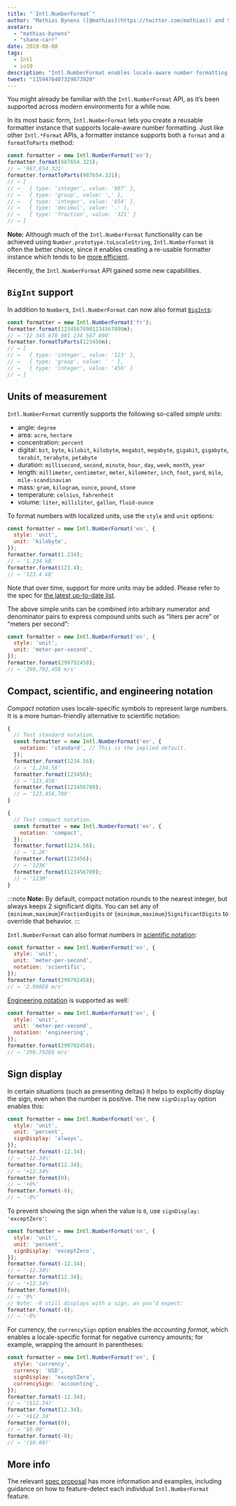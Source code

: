 ```yaml
---
title: "`Intl.NumberFormat`"
author: "Mathias Bynens ([@mathias](https://twitter.com/mathias)) and Shane F. Carr"
avatars:
  - "mathias-bynens"
  - "shane-carr"
date: 2019-08-08
tags:
  - Intl
  - io19
description: "Intl.NumberFormat enables locale-aware number formatting."
tweet: "1159476407329873920"
---
```

You might already be familiar with the `Intl.NumberFormat` API, as it’s been supported across modern environments for a while now.

<feature-support chrome="24"
                 firefox="29"
                 safari="10"
                 nodejs="0.12"
                 babel="yes"></feature-support>

In its most basic form, `Intl.NumberFormat` lets you create a reusable formatter instance that supports locale-aware number formatting. Just like other `Intl.*Format` APIs, a formatter instance supports both a `format` and a `formatToParts` method:

<!--truncate-->
```js
const formatter = new Intl.NumberFormat('en');
formatter.format(987654.321);
// → '987,654.321'
formatter.formatToParts(987654.321);
// → [
// →   { type: 'integer', value: '987' },
// →   { type: 'group', value: ',' },
// →   { type: 'integer', value: '654' },
// →   { type: 'decimal', value: '.' },
// →   { type: 'fraction', value: '321' }
// → ]
```

**Note:** Although much of the `Intl.NumberFormat` functionality can be achieved using `Number.prototype.toLocaleString`, `Intl.NumberFormat` is often the better choice, since it enables creating a re-usable formatter instance which tends to be [more efficient](/blog/v8-release-76#localized-bigint).

Recently, the `Intl.NumberFormat` API gained some new capabilities.

## `BigInt` support

In addition to `Number`s, `Intl.NumberFormat` can now also format [`BigInt`s](/features/bigint):

```js
const formatter = new Intl.NumberFormat('fr');
formatter.format(12345678901234567890n);
// → '12 345 678 901 234 567 890'
formatter.formatToParts(123456n);
// → [
// →   { type: 'integer', value: '123' },
// →   { type: 'group', value: ' ' },
// →   { type: 'integer', value: '456' }
// → ]
```

<feature-support chrome="76 /blog/v8-release-76#localized-bigint"
                 firefox="no"
                 safari="no"
                 nodejs="no"
                 babel="no"></feature-support>

## Units of measurement

`Intl.NumberFormat` currently supports the following so-called _simple units_:

- angle: `degree`
- area: `acre`, `hectare`
- concentration: `percent`
- digital: `bit`, `byte`, `kilobit`, `kilobyte`, `megabit`, `megabyte`, `gigabit`, `gigabyte`, `terabit`, `terabyte`, `petabyte`
- duration: `millisecond`, `second`, `minute`, `hour`, `day`, `week`, `month`, `year`
- length: `millimeter`, `centimeter`, `meter`, `kilometer`, `inch`, `foot`, `yard`, `mile`, `mile-scandinavian`
- mass: `gram`,  `kilogram`, `ounce`, `pound`, `stone`
- temperature: `celsius`, `fahrenheit`
- volume: `liter`, `milliliter`, `gallon`, `fluid-ounce`

To format numbers with localized units, use the `style` and `unit` options:

```js
const formatter = new Intl.NumberFormat('en', {
  style: 'unit',
  unit: 'kilobyte',
});
formatter.format(1.234);
// → '1.234 kB'
formatter.format(123.4);
// → '123.4 kB'
```

Note that over time, support for more units may be added. Please refer to the spec for [the latest up-to-date list](https://tc39.es/proposal-unified-intl-numberformat/section6/locales-currencies-tz_proposed_out.html#table-sanctioned-simple-unit-identifiers).

The above simple units can be combined into arbitrary numerator and denominator pairs to express compound units such as “liters per acre” or “meters per second”:

```js
const formatter = new Intl.NumberFormat('en', {
  style: 'unit',
  unit: 'meter-per-second',
});
formatter.format(299792458);
// → '299,792,458 m/s'
```

<feature-support chrome="77"
                 firefox="no"
                 safari="no"
                 nodejs="no"
                 babel="no"></feature-support>

## Compact, scientific, and engineering notation

_Compact notation_ uses locale-specific symbols to represent large numbers. It is a more human-friendly alternative to scientific notation:

```js
{
  // Test standard notation.
  const formatter = new Intl.NumberFormat('en', {
    notation: 'standard', // This is the implied default.
  });
  formatter.format(1234.56);
  // → '1,234.56'
  formatter.format(123456);
  // → '123,456'
  formatter.format(123456789);
  // → '123,456,789'
}

{
  // Test compact notation.
  const formatter = new Intl.NumberFormat('en', {
    notation: 'compact',
  });
  formatter.format(1234.56);
  // → '1.2K'
  formatter.format(123456);
  // → '123K'
  formatter.format(123456789);
  // → '123M'
}
```

:::note
**Note:** By default, compact notation rounds to the nearest integer, but always keeps 2 significant digits. You can set any of `{minimum,maximum}FractionDigits` or `{minimum,maximum}SignificantDigits` to override that behavior.
:::

`Intl.NumberFormat` can also format numbers in [scientific notation](https://en.wikipedia.org/wiki/Scientific_notation):

```js
const formatter = new Intl.NumberFormat('en', {
  style: 'unit',
  unit: 'meter-per-second',
  notation: 'scientific',
});
formatter.format(299792458);
// → '2.998E8 m/s'
```

[Engineering notation](https://en.wikipedia.org/wiki/Engineering_notation) is supported as well:

```js
const formatter = new Intl.NumberFormat('en', {
  style: 'unit',
  unit: 'meter-per-second',
  notation: 'engineering',
});
formatter.format(299792458);
// → '299.792E6 m/s'
```

<feature-support chrome="77"
                 firefox="no"
                 safari="no"
                 nodejs="no"
                 babel="no"></feature-support>

## Sign display

In certain situations (such as presenting deltas) it helps to explicitly display the sign, even when the number is positive. The new `signDisplay` option enables this:

```js
const formatter = new Intl.NumberFormat('en', {
  style: 'unit',
  unit: 'percent',
  signDisplay: 'always',
});
formatter.format(-12.34);
// → '-12.34%'
formatter.format(12.34);
// → '+12.34%'
formatter.format(0);
// → '+0%'
formatter.format(-0);
// → '-0%'
```

To prevent showing the sign when the value is `0`, use `signDisplay: 'exceptZero'`:

```js
const formatter = new Intl.NumberFormat('en', {
  style: 'unit',
  unit: 'percent',
  signDisplay: 'exceptZero',
});
formatter.format(-12.34);
// → '-12.34%'
formatter.format(12.34);
// → '+12.34%'
formatter.format(0);
// → '0%'
// Note: -0 still displays with a sign, as you’d expect:
formatter.format(-0);
// → '-0%'
```

For currency, the `currencySign` option enables the _accounting format_, which enables a locale-specific format for negative currency amounts; for example, wrapping the amount in parentheses:

```js
const formatter = new Intl.NumberFormat('en', {
  style: 'currency',
  currency: 'USD',
  signDisplay: 'exceptZero',
  currencySign: 'accounting',
});
formatter.format(-12.34);
// → '($12.34)'
formatter.format(12.34);
// → '+$12.34'
formatter.format(0);
// → '$0.00'
formatter.format(-0);
// → '($0.00)'
```

<feature-support chrome="77"
                 firefox="no"
                 safari="no"
                 nodejs="no"
                 babel="no"></feature-support>

## More info

The relevant [spec proposal](https://github.com/tc39/proposal-unified-intl-numberformat) has more information and examples, including guidance on how to feature-detect each individual `Intl.NumberFormat` feature.
